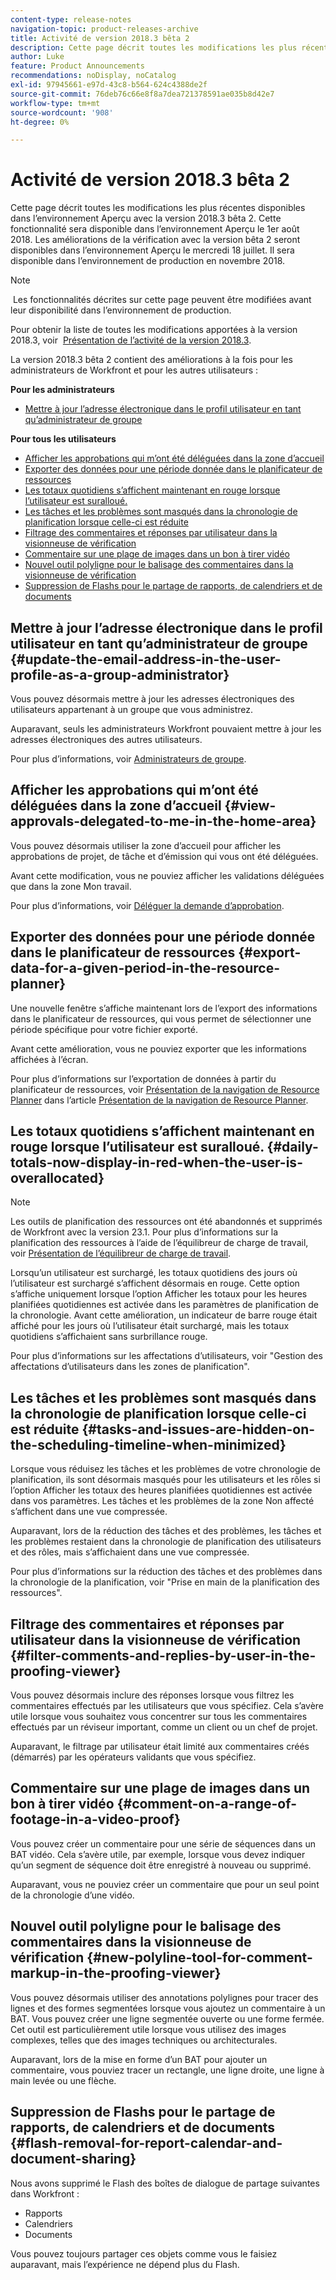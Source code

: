 ```yaml
---
content-type: release-notes
navigation-topic: product-releases-archive
title: Activité de version 2018.3 bêta 2
description: Cette page décrit toutes les modifications les plus récentes disponibles dans l’environnement Aperçu avec la version 2018.3 bêta 2. Cette fonctionnalité sera disponible dans l’environnement Aperçu le 1er août 2018. Les améliorations de la vérification avec la version bêta 2 seront disponibles dans l’environnement Aperçu le mercredi 18 juillet. Il sera disponible dans l’environnement de production en novembre 2018.
author: Luke
feature: Product Announcements
recommendations: noDisplay, noCatalog
exl-id: 97945661-e97d-43c8-b564-624c4388de2f
source-git-commit: 76deb76c66e8f8a7dea721378591ae035b8d42e7
workflow-type: tm+mt
source-wordcount: '908'
ht-degree: 0%

---
```


# Activité de version 2018.3 bêta 2

Cette page décrit toutes les modifications les plus récentes disponibles dans l’environnement Aperçu avec la version 2018.3 bêta 2. Cette fonctionnalité sera disponible dans l’environnement Aperçu le 1er août 2018. Les améliorations de la vérification avec la version bêta 2 seront disponibles dans l’environnement Aperçu le mercredi 18 juillet. Il sera disponible dans l’environnement de production en novembre 2018.

>[!NOTE]
>
> Les fonctionnalités décrites sur cette page peuvent être modifiées avant leur disponibilité dans l’environnement de production.

Pour obtenir la liste de toutes les modifications apportées à la version 2018.3, voir  [Présentation de l’activité de la version 2018.3](../../../../product-announcements/product-releases/quarterly-release-archive/2018.3-release-activity/2018.3-release-activity-overview.md).

La version 2018.3 bêta 2 contient des améliorations à la fois pour les administrateurs de Workfront et pour les autres utilisateurs :

**Pour les administrateurs**

* [Mettre à jour l’adresse électronique dans le profil utilisateur en tant qu’administrateur de groupe](#update-the-email-address-in-the-user-profile-as-a-group-administrator)

**Pour tous les utilisateurs**

* [Afficher les approbations qui m’ont été déléguées dans la zone d’accueil](#view-approvals-delegated-to-me-in-the-home-area)
* [Exporter des données pour une période donnée dans le planificateur de ressources](#export-data-for-a-given-period-in-the-resource-planner)
* [Les totaux quotidiens s’affichent maintenant en rouge lorsque l’utilisateur est suralloué.](#daily-totals-now-display-in-red-when-the-user-is-overallocated)
* [Les tâches et les problèmes sont masqués dans la chronologie de planification lorsque celle-ci est réduite](#tasks-and-issues-are-hidden-on-the-scheduling-timeline-when-minimized)
* [Filtrage des commentaires et réponses par utilisateur dans la visionneuse de vérification](#filter-comments-and-replies-by-user-in-the-proofing-viewer)
* [Commentaire sur une plage de images dans un bon à tirer vidéo](#comment-on-a-range-of-footage-in-a-video-proof)
* [Nouvel outil polyligne pour le balisage des commentaires dans la visionneuse de vérification](#new-polyline-tool-for-comment-markup-in-the-proofing-viewer)
* [Suppression de Flashs pour le partage de rapports, de calendriers et de documents](#flash-removal-for-report-calendar-and-document-sharing)

## Mettre à jour l’adresse électronique dans le profil utilisateur en tant qu’administrateur de groupe {#update-the-email-address-in-the-user-profile-as-a-group-administrator}

Vous pouvez désormais mettre à jour les adresses électroniques des utilisateurs appartenant à un groupe que vous administrez. 

Auparavant, seuls les administrateurs Workfront pouvaient mettre à jour les adresses électroniques des autres utilisateurs. 

Pour plus d’informations, voir [Administrateurs de groupe](../../../../administration-and-setup/manage-groups/group-roles/group-administrators.md).

## Afficher les approbations qui m’ont été déléguées dans la zone d’accueil {#view-approvals-delegated-to-me-in-the-home-area}

Vous pouvez désormais utiliser la zone d’accueil pour afficher les approbations de projet, de tâche et d’émission qui vous ont été déléguées.

Avant cette modification, vous ne pouviez afficher les validations déléguées que dans la zone Mon travail.

Pour plus d’informations, voir [Déléguer la demande d’approbation](../../../../review-and-approve-work/manage-approvals/delegate-approval-requests.md).

## Exporter des données pour une période donnée dans le planificateur de ressources {#export-data-for-a-given-period-in-the-resource-planner}

Une nouvelle fenêtre s’affiche maintenant lors de l’export des informations dans le planificateur de ressources, qui vous permet de sélectionner une période spécifique pour votre fichier exporté.

Avant cette amélioration, vous ne pouviez exporter que les informations affichées à l’écran.

Pour plus d’informations sur l’exportation de données à partir du planificateur de ressources, voir [Présentation de la navigation de Resource Planner](../../../../resource-mgmt/resource-planning/resource-planner-navigation.md) dans l’article [Présentation de la navigation de Resource Planner](../../../../resource-mgmt/resource-planning/resource-planner-navigation.md).

## Les totaux quotidiens s’affichent maintenant en rouge lorsque l’utilisateur est suralloué. {#daily-totals-now-display-in-red-when-the-user-is-overallocated}

>[!NOTE]
>
Les outils de planification des ressources ont été abandonnés et supprimés de Workfront avec la version 23.1. Pour plus d’informations sur la planification des ressources à l’aide de l’équilibreur de charge de travail, voir [Présentation de l’équilibreur de charge de travail](../../../../resource-mgmt/workload-balancer/overview-workload-balancer.md).

Lorsqu’un utilisateur est surchargé, les totaux quotidiens des jours où l’utilisateur est surchargé s’affichent désormais en rouge. Cette option s’affiche uniquement lorsque l’option Afficher les totaux pour les heures planifiées quotidiennes est activée dans les paramètres de planification de la chronologie. Avant cette amélioration, un indicateur de barre rouge était affiché pour les jours où l’utilisateur était surchargé, mais les totaux quotidiens s’affichaient sans surbrillance rouge.

Pour plus d’informations sur les affectations d’utilisateurs, voir &quot;Gestion des affectations d’utilisateurs dans les zones de planification&quot;.

## Les tâches et les problèmes sont masqués dans la chronologie de planification lorsque celle-ci est réduite {#tasks-and-issues-are-hidden-on-the-scheduling-timeline-when-minimized}

Lorsque vous réduisez les tâches et les problèmes de votre chronologie de planification, ils sont désormais masqués pour les utilisateurs et les rôles si l’option Afficher les totaux des heures planifiées quotidiennes est activée dans vos paramètres. Les tâches et les problèmes de la zone Non affecté s’affichent dans une vue compressée.

Auparavant, lors de la réduction des tâches et des problèmes, les tâches et les problèmes restaient dans la chronologie de planification des utilisateurs et des rôles, mais s’affichaient dans une vue compressée.

Pour plus d’informations sur la réduction des tâches et des problèmes dans la chronologie de la planification, voir &quot;Prise en main de la planification des ressources&quot;.

## Filtrage des commentaires et réponses par utilisateur dans la visionneuse de vérification {#filter-comments-and-replies-by-user-in-the-proofing-viewer}

Vous pouvez désormais inclure des réponses lorsque vous filtrez les commentaires effectués par les utilisateurs que vous spécifiez. Cela s’avère utile lorsque vous souhaitez vous concentrer sur tous les commentaires effectués par un réviseur important, comme un client ou un chef de projet.

Auparavant, le filtrage par utilisateur était limité aux commentaires créés (démarrés) par les opérateurs validants que vous spécifiez.

## Commentaire sur une plage de images dans un bon à tirer vidéo {#comment-on-a-range-of-footage-in-a-video-proof}

Vous pouvez créer un commentaire pour une série de séquences dans un BAT vidéo. Cela s’avère utile, par exemple, lorsque vous devez indiquer qu’un segment de séquence doit être enregistré à nouveau ou supprimé.

Auparavant, vous ne pouviez créer un commentaire que pour un seul point de la chronologie d’une vidéo.

## Nouvel outil polyligne pour le balisage des commentaires dans la visionneuse de vérification {#new-polyline-tool-for-comment-markup-in-the-proofing-viewer}

Vous pouvez désormais utiliser des annotations polylignes pour tracer des lignes et des formes segmentées lorsque vous ajoutez un commentaire à un BAT. Vous pouvez créer une ligne segmentée ouverte ou une forme fermée. Cet outil est particulièrement utile lorsque vous utilisez des images complexes, telles que des images techniques ou architecturales.

Auparavant, lors de la mise en forme d’un BAT pour ajouter un commentaire, vous pouviez tracer un rectangle, une ligne droite, une ligne à main levée ou une flèche.

## Suppression de Flashs pour le partage de rapports, de calendriers et de documents {#flash-removal-for-report-calendar-and-document-sharing}

Nous avons supprimé le Flash des boîtes de dialogue de partage suivantes dans Workfront :

* Rapports
* Calendriers
* Documents

Vous pouvez toujours partager ces objets comme vous le faisiez auparavant, mais l’expérience ne dépend plus du Flash.
